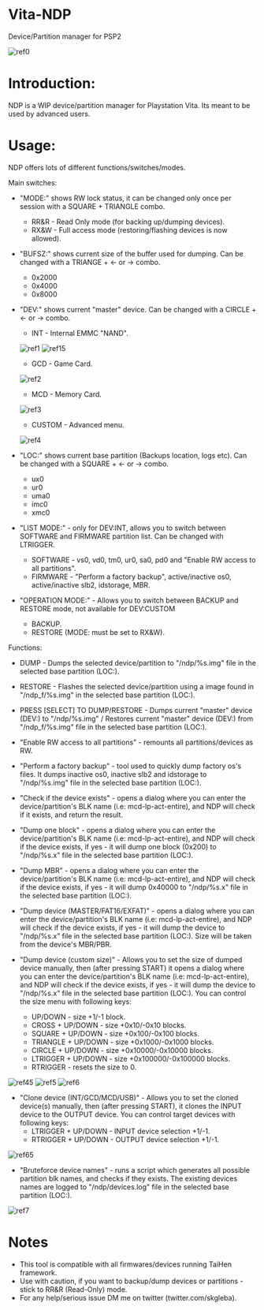 # Vita-NDP
Device/Partition manager for PSP2

![ref0](https://github.com/SKGleba/Vita-NDP/raw/master/pics/2018-08-28-233737.jpg)

# Introduction:
NDP is a WIP device/partition manager for Playstation Vita.
Its meant to be used by advanced users.

# Usage:
NDP offers lots of different functions/switches/modes.

Main switches:

- "MODE:" shows RW lock status, it can be changed only once per session with a SQUARE + TRIANGLE combo.
  - RR&R - Read Only mode (for backing up/dumping devices).
  - RX&W - Full access mode (restoring/flashing devices is now allowed).
  
- "BUFSZ:" shows current size of the buffer used for dumping. Can be changed with a TRIANGE + <- or -> combo.
  - 0x2000
  - 0x4000
  - 0x8000
  
- "DEV:" shows current "master" device. Can be changed with a CIRCLE + <- or -> combo.
  - INT - Internal EMMC "NAND".
  
  ![ref1](https://github.com/SKGleba/Vita-NDP/raw/master/pics/2018-08-28-233759.jpg)
  ![ref15](https://github.com/SKGleba/Vita-NDP/raw/master/pics/2018-08-28-233822.jpg)

  
  - GCD - Game Card.
  
  ![ref2](https://github.com/SKGleba/Vita-NDP/raw/master/pics/2018-08-28-234154.jpg)
  
  - MCD - Memory Card.
  
  ![ref3](https://github.com/SKGleba/Vita-NDP/raw/master/pics/2018-08-28-233828.jpg)
  
  - CUSTOM - Advanced menu.
  
  ![ref4](https://github.com/SKGleba/Vita-NDP/raw/master/pics/2018-08-28-233835.jpg)
  
- "LOC:" shows current base partition (Backups location, logs etc). Can be changed with a SQUARE + <- or -> combo.
  - ux0
  - ur0
  - uma0
  - imc0
  - xmc0
  
- "LIST MODE:" - only for DEV:INT, allows you to switch between SOFTWARE and FIRMWARE partition list. Can be changed with LTRIGGER.
  - SOFTWARE - vs0, vd0, tm0, ur0, sa0, pd0 and "Enable RW access to all partitions".
  - FIRMWARE - "Perform a factory backup", active/inactive os0, active/inactive slb2, idstorage, MBR.
  
- "OPERATION MODE:" - Allows you to switch between BACKUP and RESTORE mode, not available for DEV:CUSTOM
  - BACKUP.
  - RESTORE (MODE: must be set to RX&W).
  
  
Functions:

- DUMP - Dumps the selected device/partition to "/ndp/%s.img" file in the selected base partition (LOC:).

- RESTORE - Flashes the selected device/partition using a image found in "/ndp_f/%s.img" in the selected base partition (LOC:).

- PRESS [SELECT] TO DUMP/RESTORE - Dumps current "master" device (DEV:) to "/ndp/%s.img" / Restores current "master" device (DEV:) from "/ndp_f/%s.img" file in the selected base partition (LOC:).

- "Enable RW access to all partitions" - remounts all partitions/devices as RW.

- "Perform a factory backup" - tool used to quickly dump factory os's files. It dumps inactive os0, inactive slb2 and idstorage to "/ndp/%s.img" file in the selected base partition (LOC:).

- "Check if the device exists" - opens a dialog where you can enter the device/partition's BLK name (i.e: mcd-lp-act-entire), and NDP will check if it exists, and return the result.

- "Dump one block" - opens a dialog where you can enter the device/partition's BLK name (i.e: mcd-lp-act-entire), and NDP will check if the device exists, if yes - it will dump one block (0x200) to "/ndp/%s.x" file in the selected base partition (LOC:).

- "Dump MBR" - opens a dialog where you can enter the device/partition's BLK name (i.e: mcd-lp-act-entire), and NDP will check if the device exists, if yes - it will dump 0x40000 to "/ndp/%s.x" file in the selected base partition (LOC:).

- "Dump device (MASTER/FAT16/EXFAT)" - opens a dialog where you can enter the device/partition's BLK name (i.e: mcd-lp-act-entire), and NDP will check if the device exists, if yes - it will dump the device to "/ndp/%s.x" file in the selected base partition (LOC:). Size will be taken from the device's MBR/PBR.

- "Dump device (custom size)" - Allows you to set the size of dumped device manually, then (after pressing START) it opens a dialog where you can enter the device/partition's BLK name (i.e: mcd-lp-act-entire), and NDP will check if the device exists, if yes - it will dump the device to "/ndp/%s.x" file in the selected base partition (LOC:). You can control the size menu with following keys:
  - UP/DOWN - size +1/-1 block.
  - CROSS + UP/DOWN - size +0x10/-0x10 blocks.
  - SQUARE + UP/DOWN - size +0x100/-0x100 blocks.
  - TRIANGLE + UP/DOWN - size +0x1000/-0x1000 blocks.
  - CIRCLE + UP/DOWN - size +0x10000/-0x10000 blocks.
  - LTRIGGER + UP/DOWN - size +0x100000/-0x100000 blocks.
  - RTRIGGER - resets the size to 0.
  
![ref45](https://github.com/SKGleba/Vita-NDP/raw/master/pics/2018-08-28-233931.jpg)
![ref5](https://github.com/SKGleba/Vita-NDP/raw/master/pics/2018-08-24-145526.jpg)
![ref6](https://github.com/SKGleba/Vita-NDP/raw/master/pics/2018-08-24-145546.jpg)

- "Clone device (INT/GCD/MCD/USB)" - Allows you to set the cloned device(s) manually, then (after pressing START), it clones the INPUT device to the OUTPUT device. You can control target devices with following keys:
  - LTRIGGER + UP/DOWN - INPUT device selection +1/-1.
  - RTRIGGER + UP/DOWN - OUTPUT device selection +1/-1.

![ref65](https://github.com/SKGleba/Vita-NDP/raw/master/pics/2018-08-28-233652.jpg)

- "Bruteforce device names" - runs a script which generates all possible partition blk names, and checks if they exists. The existing devices names are logged to "/ndp/devices.log" file in the selected base partition (LOC:).

![ref7](https://github.com/SKGleba/Vita-NDP/raw/master/pics/2018-08-28-233849.jpg)

# Notes
- This tool is compatible with all firmwares/devices running TaiHen framework.
- Use with caution, if you want to backup/dump devices or partitions - stick to RR&R (Read-Only) mode.
- For any help/serious issue DM me on twitter (twitter.com/skgleba).
